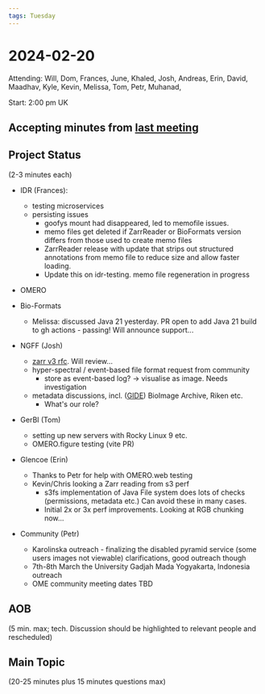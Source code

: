 ```yaml
---
tags: Tuesday
---
```


# 2024-02-20

Attending: Will, Dom, Frances, June, Khaled, Josh, Andreas, Erin, David, Maadhav, Kyle, Kevin, Melissa, Tom, Petr, Muhanad, 

Start: 2:00 pm UK

## Accepting minutes from [last meeting](https://hackmd.io/team/ome?nav=overview)

## Project Status

(2-3 minutes each)

- IDR (Frances):
    - testing microservices 
    - persisting issues
        - goofys mount had disappeared, led to memofile issues.
        - memo files get deleted if ZarrReader or BioFormats version differs from those used to create memo files
        - ZarrReader release with update that strips out structured annotations from memo file to reduce size and allow faster loading.
        - Update this on idr-testing. memo file regeneration in progress

- OMERO 

- Bio-Formats
    - Melissa: discussed Java 21 yesterday. PR open to add Java 21 build to gh actions - passing! Will announce support...

- NGFF (Josh)
  - [zarr v3 rfc](https://ngff--227.org.readthedocs.build/rfc/2/index.html). Will review...
  - hyper-spectral / event-based file format request from community
      - store as event-based log? -> visualise as image. Needs investigation
  - metadata discussions, incl. ([GIDE](https://twitter.com/GIDEproject)) BioImage Archive, Riken etc.
      - What's our role?

- GerBI (Tom)
    - setting up new servers with Rocky Linux 9 etc.
    - OMERO.figure testing (vite PR)

- Glencoe (Erin)
    - Thanks to Petr for help with OMERO.web testing
    - Kevin/Chris looking a Zarr reading from s3 perf
        - s3fs implementation of Java File system does lots of checks (permissions, metadata etc.) Can avoid these in many cases.
        - Initial 2x or 3x perf improvements. Looking at RGB chunking now...

- Community (Petr)
    - Karolinska outreach - finalizing the disabled pyramid service (some users images not viewable) clarifications, good outreach though
    - 7th-8th March the University Gadjah Mada Yogyakarta, Indonesia outreach
    - OME community meeting dates TBD

## AOB

(5 min. max; tech. Discussion should be highlighted to relevant people and rescheduled)

## Main Topic

(20-25 minutes plus 15 minutes questions max)
